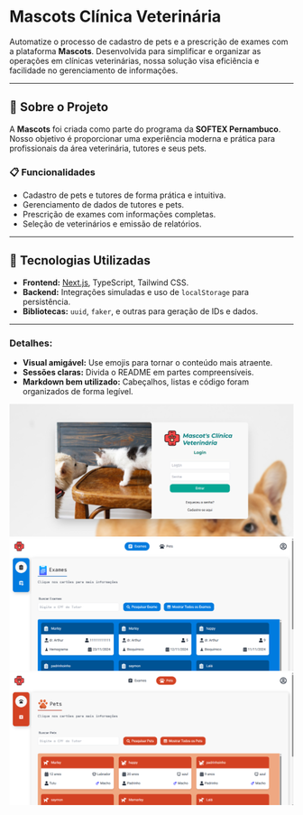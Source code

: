 # Mascots Clínica Veterinária

Automatize o processo de cadastro de pets e a prescrição de exames com a plataforma **Mascots**. Desenvolvida para simplificar e organizar as operações em clínicas veterinárias, nossa solução visa eficiência e facilidade no gerenciamento de informações.

---

## 🐾 **Sobre o Projeto**

A **Mascots** foi criada como parte do programa da **SOFTEX Pernambuco**. Nosso objetivo é proporcionar uma experiência moderna e prática para profissionais da área veterinária, tutores e seus pets.

### 📋 **Funcionalidades**

- Cadastro de pets e tutores de forma prática e intuitiva.
- Gerenciamento de dados de tutores e pets.
- Prescrição de exames com informações completas.
- Seleção de veterinários e emissão de relatórios.

---

## 🚀 **Tecnologias Utilizadas**

- **Frontend:** [Next.js](https://nextjs.org/), TypeScript, Tailwind CSS.
- **Backend:** Integrações simuladas e uso de `localStorage` para persistência.
- **Bibliotecas:** `uuid`, `faker`, e outras para geração de IDs e dados.

---

### Detalhes:

- **Visual amigável:** Use emojis para tornar o conteúdo mais atraente.
- **Sessões claras:** Divida o README em partes compreensíveis.
- **Markdown bem utilizado:** Cabeçalhos, listas e código foram organizados de forma legível.

![alt text](image.png)
![alt text](image-1.png)
![alt text](image-2.png)
